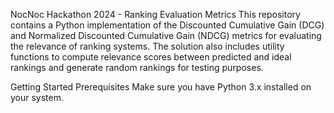 NocNoc Hackathon 2024 - Ranking Evaluation Metrics
This repository contains a Python implementation of the Discounted Cumulative Gain (DCG) and Normalized Discounted Cumulative Gain (NDCG) metrics for evaluating the relevance of ranking systems. The solution also includes utility functions to compute relevance scores between predicted and ideal rankings and generate random rankings for testing purposes.


Getting Started
Prerequisites
Make sure you have Python 3.x installed on your system.
